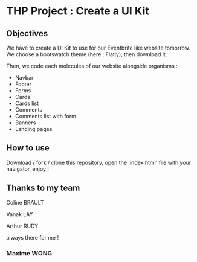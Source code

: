 # THP Project : Create a UI Kit

## Objectives

We have to create a UI Kit to use for our Eventbrite like website tomorrow. We choose a bootswatch theme (here : Flatly), then download it.

Then, we code each molecules of our website alongside organisms :
* Navbar
* Footer
* Forms
* Cards
* Cards list
* Comments
* Comments list with form
* Banners
* Landing pages

## How to use

Download / fork / clone this repository, open the 'index.html' file with your navigator, enjoy !

## Thanks to my team

Coline BRAULT

Vanak LAY

Arthur RUDY

always there for me !

### Maxime WONG